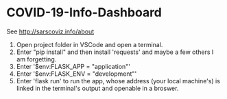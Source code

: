 # COVID-19-Info-Dashboard
See http://sarscoviz.info/about

1. Open project folder in VSCode and open a terminal.
2. Enter "pip install" and then install 'requests' and maybe a few others I am forgetting.
3. Enter '$env:FLASK_APP = "application"'
4. Enter '$env:FLASK_ENV = "development"'
5. Enter 'flask run' to run the app, whose address (your local machine's) is linked in the terminal's output and openable in a broswer.
